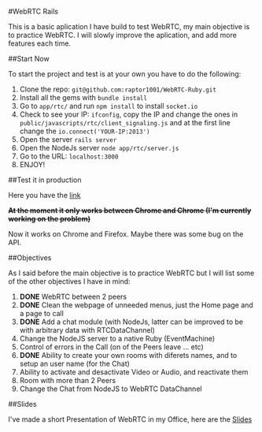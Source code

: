 #WebRTC Rails


This is a basic aplication I have build to test WebRTC, my main objective is to practice WebRTC. I will slowly improve the aplication, and add more features each time.

##Start Now

To start the project and test is at your own you have to do the following:

1. Clone the repo: ```git@github.com:raptor1001/WebRTC-Ruby.git```
2. Install all the gems with ```bundle install```
3. Go to ```app/rtc/``` and run ```npm install``` to install ```socket.io```
4. Check to see your IP: ```ifconfig```, copy the IP and change the ones in ```public/javascripts/rtc/client_signaling.js``` and at the first line change the ```io.connect('YOUR-IP:2013')```
5. Open the server ```rails server```
6. Open the NodeJs server ```node app/rtc/server.js```
7. Go to the URL: ```localhost:3000```
8. ENJOY!

##Test it in production

Here you have the [link](http://webrtc-rails.layeris.com)

~~**At the moment it only works between Chrome and Chrome (I'm currently working on the problem)**~~

Now it works on Chrome and Firefox. Maybe there was some bug on the API.


##Objectives

As I said before the main objective is to practice WebRTC but I will list some of the other objectives I have in mind:

1. **DONE** WebRTC between 2 peers
2. **DONE** Clean the webpage of unneeded menus, just the Home page and a page to call
3. **DONE** Add a chat module (with NodeJs, latter can be improved to be with arbitrary data with RTCDataChannel)
4. Change the NodeJS server to a native Ruby (EventMachine)
5. Control of errors in the Call (on of the Peers leave ... etc)
6. **DONE** Ability to create your own rooms with diferets names, and to setup an user name (for the Chat)
7. Ability to activate and desactivate Video or Audio, and reactivate them 
8. Room with more than 2 Peers
9. Change the Chat from NodeJS to WebRTC DataChannel

##Slides

I've made a short Presentation of WebRTC in my Office, here are the [Slides](https://github.com/XescuGC/webrtc-slides)
